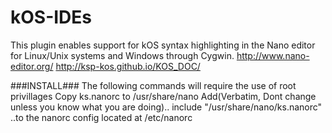 # kOS-IDEs
This plugin enables support for kOS syntax highlighting in the Nano editor for Linux/Unix systems and Windows through Cygwin.
http://www.nano-editor.org/
http://ksp-kos.github.io/KOS_DOC/

###INSTALL###
The following commands will require the use of root privillages 
Copy ks.nanorc to /usr/share/nano
Add(Verbatim, Dont change unless you know what you are doing).. include "/usr/share/nano/ks.nanorc" ..to the nanorc config located at /etc/nanorc